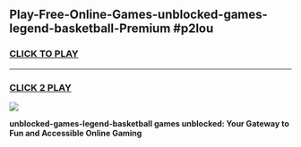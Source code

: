 
## Play-Free-Online-Games-unblocked-games-legend-basketball-Premium #p2lou
<h3>
<a href="https://premium.freeplayer.one?title=unblocked-games-legend-basketball&ref=8M">CLICK TO PLAY</a></h3>
<hr>

<h3>
<a href="https://premium.freeplayer.one?title=unblocked-games-legend-basketball&ref=8M">CLICK 2 PLAY</a>
  
</h3>

<a href="https://premium.freeplayer.one?title=unblocked-games-legend-basketball&ref=8M"><img src="https://clearcache.store/games.png"></a>


**unblocked-games-legend-basketball games unblocked: Your Gateway to Fun and Accessible Online Gaming**
